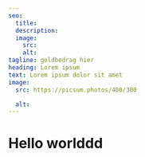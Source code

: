 ```yaml
---
seo:
  title: 
  description: 
  image:
    src: 
    alt: 
tagline: geldbedrag hier
heading: Lorem ipsum
text: Lorem ipsum dolor sit amet
image:
  src: https://picsum.photos/400/300

  alt: 
---
```


# Hello worlddd
